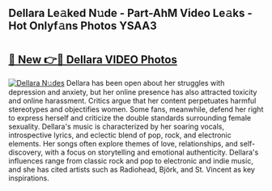 ## Dellara Le𝚊ked N𝚞de - Part-AhM Video Le𝚊ks - Hot Onlyf𝚊ns Photos YSAA3

# <h2><a href="http://ab74238.deff.icu/?id=Dellara">🔗 New 👉🔴 Dellara VIDEO Photos</a></h2>

[![Dellara N𝚞des](https://i.imgur.com/rIISA9y.gif)](http://ab74238.deff.icu/?id=Dellara)
Dellara has been open about her struggles with depression and anxiety, but her online presence has also attracted toxicity and online harassment. Critics argue that her content perpetuates harmful stereotypes and objectifies women. Some fans, meanwhile, defend her right to express herself and criticize the double standards surrounding female sexuality. Dellara's music is characterized by her soaring vocals, introspective lyrics, and eclectic blend of pop, rock, and electronic elements. Her songs often explore themes of love, relationships, and self-discovery, with a focus on storytelling and emotional authenticity. Dellara's influences range from classic rock and pop to electronic and indie music, and she has cited artists such as Radiohead, Björk, and St. Vincent as key inspirations.

